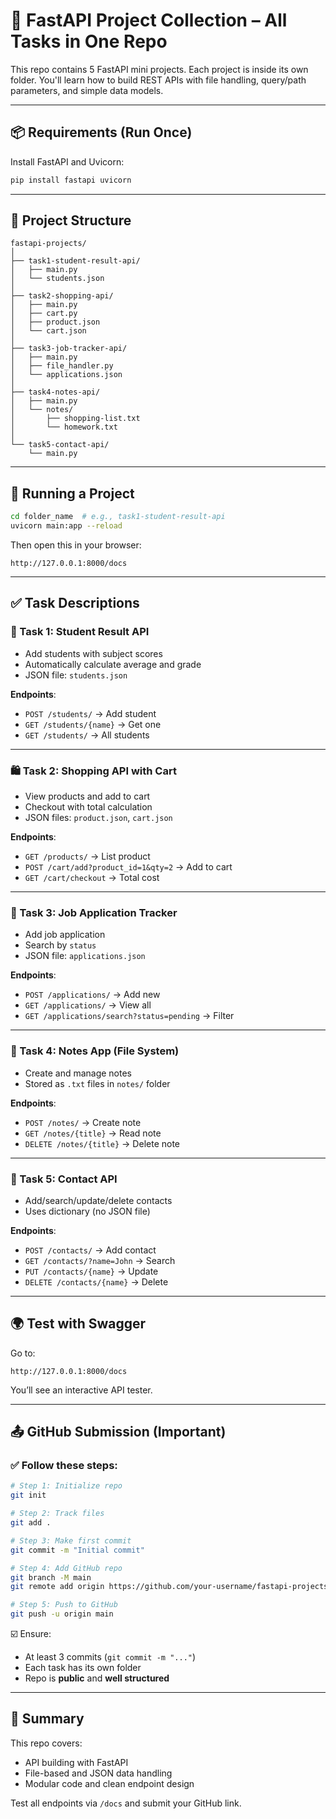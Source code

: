 # 🚀 FastAPI Project Collection – All Tasks in One Repo

This repo contains 5 FastAPI mini projects. Each project is inside its own folder. You'll learn how to build REST APIs with file handling, query/path parameters, and simple data models.

---

## 📦 Requirements (Run Once)

Install FastAPI and Uvicorn:

```bash
pip install fastapi uvicorn
```

---

## 📁 Project Structure

```
fastapi-projects/
│
├── task1-student-result-api/
│   ├── main.py
│   └── students.json
│
├── task2-shopping-api/
│   ├── main.py
│   ├── cart.py
│   ├── product.json
│   └── cart.json
│
├── task3-job-tracker-api/
│   ├── main.py
│   ├── file_handler.py
│   └── applications.json
│
├── task4-notes-api/
│   ├── main.py
│   └── notes/
│       ├── shopping-list.txt
│       └── homework.txt
│
└── task5-contact-api/
    └── main.py
```

---

## 🚀 Running a Project

```bash
cd folder_name  # e.g., task1-student-result-api
uvicorn main:app --reload
```

Then open this in your browser:

```
http://127.0.0.1:8000/docs
```

---

## ✅ Task Descriptions

### 🧮 Task 1: Student Result API

- Add students with subject scores
- Automatically calculate average and grade  
- JSON file: `students.json`

**Endpoints**:
- `POST /students/` → Add student
- `GET /students/{name}` → Get one
- `GET /students/` → All students

---

### 🛍 Task 2: Shopping API with Cart

- View products and add to cart
- Checkout with total calculation  
- JSON files: `product.json`, `cart.json`

**Endpoints**:
- `GET /products/` → List product
- `POST /cart/add?product_id=1&qty=2` → Add to cart
- `GET /cart/checkout` → Total cost

---

### 💼 Task 3: Job Application Tracker

- Add job application
- Search by `status`  
- JSON file: `applications.json`

**Endpoints**:
- `POST /applications/` → Add new
- `GET /applications/` → View all
- `GET /applications/search?status=pending` → Filter

---

### 📝 Task 4: Notes App (File System)

- Create and manage notes
- Stored as `.txt` files in `notes/` folder

**Endpoints**:
- `POST /notes/` → Create note
- `GET /notes/{title}` → Read note
- `DELETE /notes/{title}` → Delete note

---

### 📇 Task 5: Contact API

- Add/search/update/delete contacts  
- Uses dictionary (no JSON file)

**Endpoints**:
- `POST /contacts/` → Add contact
- `GET /contacts/?name=John` → Search
- `PUT /contacts/{name}` → Update
- `DELETE /contacts/{name}` → Delete

---

## 🌍 Test with Swagger

Go to:

```
http://127.0.0.1:8000/docs
```

You’ll see an interactive API tester.

---

## 📤 GitHub Submission (Important)

### ✅ Follow these steps:

```bash
# Step 1: Initialize repo
git init

# Step 2: Track files
git add .

# Step 3: Make first commit
git commit -m "Initial commit"

# Step 4: Add GitHub repo
git branch -M main
git remote add origin https://github.com/your-username/fastapi-projects.git

# Step 5: Push to GitHub
git push -u origin main
```

☑️ Ensure:
- At least 3 commits (`git commit -m "..."`)
- Each task has its own folder
- Repo is **public** and **well structured**

---

## 🧠 Summary

This repo covers:
- API building with FastAPI
- File-based and JSON data handling
- Modular code and clean endpoint design

Test all endpoints via `/docs` and submit your GitHub link.